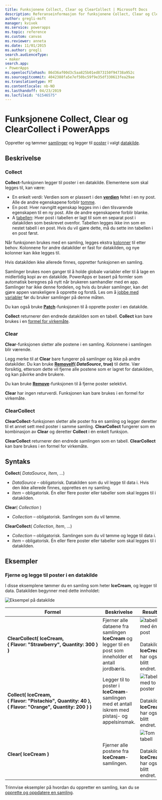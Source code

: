 ```yaml
---
title: Funksjonene Collect, Clear og ClearCollect | Microsoft Docs
description: Referanseinformasjon for funksjonene Collect, Clear og ClearCollect i PowerApps, inkludert syntaks og eksempler
author: gregli-msft
manager: kvivek
ms.service: powerapps
ms.topic: reference
ms.custom: canvas
ms.reviewer: anneta
ms.date: 11/01/2015
ms.author: gregli
search.audienceType:
- maker
search.app:
- PowerApps
ms.openlocfilehash: 86d36af00d3c5aa825b01ed873150f94738a952c
ms.sourcegitcommit: 4042388fa5e7ef50bc59f9e35df330613fea29ae
ms.translationtype: MT
ms.contentlocale: nb-NO
ms.lasthandoff: 04/23/2019
ms.locfileid: "61546575"
---
```

# <a name="collect-clear-and-clearcollect-functions-in-powerapps"></a>Funksjonene Collect, Clear og ClearCollect i PowerApps

Oppretter og tømmer [samlinger](../working-with-data-sources.md#collections) og legger til [poster](../working-with-tables.md#records) i valgt [datakilde](../working-with-data-sources.md).

## <a name="description"></a>Beskrivelse

### <a name="collect"></a>Collect

**Collect**-funksjonen legger til poster i en datakilde. Elementene som skal legges til, kan være:

- En enkelt verdi: Verdien som er plassert i den **[verdien](function-value.md)** feltet i en ny post.  Alle de andre egenskapene forblir [tomme](function-isblank-isempty.md).
- En post: Hver navngitt egenskap legges inn i den tilsvarende egenskapen til en ny post.  Alle de andre egenskapene forblir blanke.
- A [tabellen](../working-with-tables.md): Hver post i tabellen er lagt til som en separat post i datakilden som beskrevet ovenfor. Tabellen legges ikke inn som en nestet tabell i en post. Hvis du vil gjøre dette, må du sette inn tabellen i en post først.

Når funksjonen brukes med en samling, legges ekstra [kolonner](../working-with-tables.md#columns) til etter behov. Kolonnene for andre datakilder er fast for datakilden, og nye kolonner kan ikke legges til.  

Hvis datakilden ikke allerede finnes, oppretter funksjonen en samling.

Samlinger brukes noen ganger til å holde globale variabler eller til å lage en midlertidig kopi av en datakilde. PowerApps er basert på formler som automatisk beregnes på nytt når brukeren samhandler med en app. Samlinger har ikke denne fordelen, og hvis du bruker samlinger, kan det gjøre appen vanskeligere å opprette og forstå. Les om å [jobbe med variabler](../working-with-variables.md) før du bruker samlinger på denne måten.

Du kan også bruke **[Patch](function-patch.md)**-funksjonen til å opprette poster i en datakilde.

**Collect** returnerer den endrede datakilden som en tabell.  **Collect** kan bare brukes i en [formel for virkemåte](../working-with-formulas-in-depth.md).

### <a name="clear"></a>Clear

**Clear**-funksjonen sletter alle postene i en samling.  Kolonnene i samlingen blir værende.

Legg merke til at **Clear** bare fungerer på samlinger og ikke på andre datakilder.  Du kan bruke **[RemoveIf](function-remove-removeif.md)( *DataSource*, true)** til dette.  Vær forsiktig, ettersom dette vil fjerne alle postene som er lagret for datakilden, og kan påvirke andre brukere.

Du kan bruke **[Remove](function-remove-removeif.md)**-funksjonen til å fjerne poster selektivt.

**Clear** har ingen returverdi.  Funksjonen kan bare brukes i en formel for virkemåte.

### <a name="clearcollect"></a>ClearCollect

**ClearCollect**-funksjonen sletter alle poster fra en samling og legger deretter til et annet sett med poster i samme samling.  **ClearCollect** fungerer som en kombinasjon av **Clear** og deretter **Collect** i én enkelt funksjon.

**ClearCollect** returnerer den endrede samlingen som en tabell.  **ClearCollect** kan bare brukes i en formel for virkemåte.

## <a name="syntax"></a>Syntaks

**Collect**( *DataSource*, *Item*, ...)

* *DataSource* – obligatorisk. Datakilden som du vil legge til data i.  Hvis den ikke allerede finnes, opprettes en ny samling.
* *Item* – obligatorisk.  Én eller flere poster eller tabeller som skal legges til i datakilden.  

**Clear**( *Collection* )

* *Collection* – obligatorisk. Samlingen som du vil tømme.

**ClearCollect**( *Collection*, *Item*, ...)

* *Collection* – obligatorisk. Samlingen som du vil tømme og legge til data i.
* *Item* – obligatorisk.  Én eller flere poster eller tabeller som skal legges til i datakilden.  

## <a name="examples"></a>Eksempler

### <a name="clearing-and-adding-records-to-a-data-source"></a>Fjerne og legge til poster i en datakilde

I disse eksemplene tømmer du en samling som heter **IceCream**, og legger til data. Datakilden begynner med dette innholdet:

![Eksempel på datakilde](media/function-clear-collect-clearcollect/icecream.png)

| Formel | Beskrivelse | Resultat |
| --- | --- | --- |
| **ClearCollect( IceCream, {&nbsp;Flavor:&nbsp;"Strawberry",&nbsp;Quantity:&nbsp;300&nbsp;} )** |Fjerner alle dataene fra samlingen **IceCream** og legger til en post som inneholder et antall jordbæris. |<style> IMG {max bredde: none} </style> ![tabell med én post](media/function-clear-collect-clearcollect/icecream-clearcollect.png)<br><br>Datakilden **IceCream** har også blitt endret. |
| **Collect( IceCream, {&nbsp;Flavor:&nbsp;"Pistachio",&nbsp;Quantity:&nbsp;40&nbsp;}, {&nbsp;Flavor:&nbsp;"Orange",&nbsp;Quantity:&nbsp;200&nbsp;}  )** |Legger til to poster i **IceCream**-samlingen med et antall iskrem med pistasj- og appelsinsmak. |![Tabell med to poster](media/function-clear-collect-clearcollect/icecream-collect.png)<br><br>Datakilden **IceCream** har også blitt endret. |
| **Clear( IceCream )** |Fjerner alle postene fra **IceCream**-samlingen. |![Tom tabell](media/function-clear-collect-clearcollect/icecream-clear.png)<br><br>Datakilden **IceCream** har også blitt endret. |

Trinnvise eksempler på hvordan du oppretter en samling, kan du se [opprette og oppdatere en samling](../create-update-collection.md).
